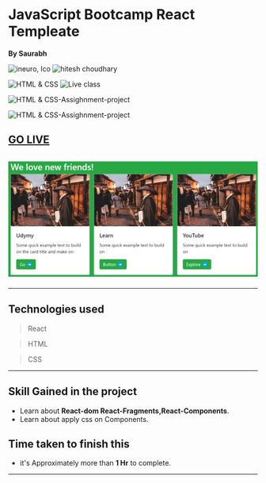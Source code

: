 


# JavaScript Bootcamp React Templeate

**By Saurabh**

![ineuro, lco](https://img.shields.io/badge/iNeuron-LCO-green)
![hitesh choudhary](https://img.shields.io/badge/Hitesh--Choudhary-Full--stack--JS--bootcamp-red)

![HTML & CSS](https://img.shields.io/badge/HTML-CSS-orange)
![Live class](https://img.shields.io/badge/LIVE--CLASS-PROJECT--lightgrey)

![HTML & CSS-Assighnment-project](https://img.shields.io/badge/HTML--CSS--React-red)

![HTML & CSS-Assighnment-project](https://img.shields.io/badge/Responsive-Ineuron--Assignment-blue)

## [GO LIVE]()

## ![image](./Images/Screenshot%202023-03-02%20192938.png)

---

## Technologies used

> React

> HTML

> CSS
---
## **Skill Gained in the project**
- Learn about **React-dom React-Fragments,React-Components**.
- Learn about apply css on Components.
## **Time taken to finish this**

- it's Approximately more than **1 Hr** to complete.

---
